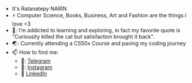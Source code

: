 - It's Ratanatepy NARIN
- :zap: Computer Science, Books, Business, Art and Fashion are the things i love <3  
- 🌱: I’m addicted to learning and exploring, in fact my favorite quote is "Curiousity killed the cat but satisfaction brought it back".
- 🌏: Currently attending a CS50x Course and paving my coding journey
- 📫 How to find me: 
  - 📓: [Telegram](https://t.me/Ratanatepy)
  - 📸: [Instagram](https://www.instagram.com/tepyn/)
  - :office: [LinkedIn](https://www.linkedin.com/in/ratanatepy-narin-a1634a212)

<!---
tepyn/Ratanatepy NARIN is a ✨ special ✨ repository because its `README.md` (this file) appears on your GitHub profile.
You can click the Preview link to take a look at your changes.
--->
